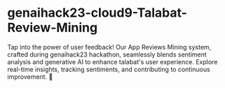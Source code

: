 # genaihack23-cloud9-Talabat-Review-Mining
Tap into the power of user feedback! Our App Reviews Mining system, crafted during genaihack23 hackathon, seamlessly blends sentiment analysis and generative AI to enhance talabat's user experience. Explore real-time insights, tracking sentiments, and contributing to continuous improvement. 🚀
